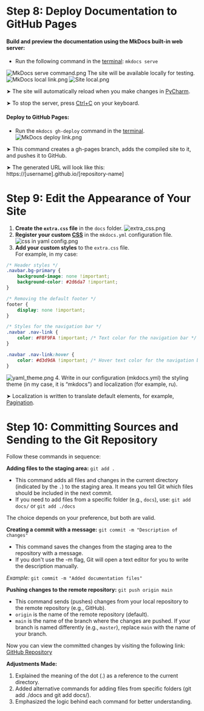 # Step 8: Deploy Documentation to GitHub Pages

#### **Build and preview the documentation** using the MkDocs built-in web server:  
   - Run the following command in the [terminal](# "A program for executing commands in the text interface of the operating system"): ```mkdocs serve```
   
   ![MkDocs serve command.png](image/Deploy%20and%20Customize%20MkDocs/Deploy%20documentation%20to%20GitHub%20Pages/MkDocs%20serve%20command.png)
   The site will be available locally for testing.
![MkDocs local link.png](image/Deploy%20and%20Customize%20MkDocs/Deploy%20documentation%20to%20GitHub%20Pages/MkDocs%20local%20link.png)
![Site local.png](image/Deploy%20and%20Customize%20MkDocs/Deploy%20documentation%20to%20GitHub%20Pages/Site%20local.png)

➤ The site will automatically reload when you make changes in [PyCharm](# "Integrated development environment (IDE) with support for Python, Markdown files, and documentation preview functions").

➤ To stop the server, press [Ctrl+C](# "A keyboard shortcut used to stop a terminal process, such as a local MkDocs server") on your keyboard.

#### **Deploy to GitHub Pages:**

   - Run the ```mkdocs gh-deploy``` command in the [terminal](# "A program for executing commands in the text interface of the operating system").
![MkDocs deploy link.png](image/Deploy%20and%20Customize%20MkDocs/Deploy%20documentation%20to%20GitHub%20Pages/MkDocs%20deploy%20link.png)

➤ This command creates a gh-pages branch, adds the compiled site to it, and pushes it to GitHub.

➤ The generated URL will look like this:
https://[username].github.io/[repository-name]

# Step 9: Edit the Appearance of Your Site

1. **Create the `extra.css` file** in the `docs` folder.
![extra_css.png](image/Deploy%20and%20Customize%20MkDocs/Edit%20the%20appearance%20of%20our%20site/extra_css.png)
2. **Register your custom [CSS](# "Cascading Style Sheets: a style language for describing the appearance of HTML documents, including colors, fonts, indents, and other visual aspects")** in the `mkdocs.yml` configuration file.
![css in yaml config.png](image/Deploy%20and%20Customize%20MkDocs/Edit%20the%20appearance%20of%20our%20site/css%20in%20yaml%20config.png)
3. **Add your custom styles** to the `extra.css` file.  
   For example, in my case:

```css
/* Header styles */
.navbar.bg-primary {
    background-image: none !important;
    background-color: #2d6da7 !important;
}

/* Removing the default footer */
footer {
    display: none !important;
}

/* Styles for the navigation bar */
.navbar .nav-link {
    color: #F8F9FA !important; /* Text color for the navigation bar */
}

.navbar .nav-link:hover {
    color: #d3d9dA !important; /* Hover text color for the navigation bar */
}
```

![yaml_theme.png](image/Deploy%20and%20Customize%20MkDocs/Edit%20the%20appearance%20of%20our%20site/yaml_theme.png)
4.	Write in our configuration (mkdocs.yml) the styling theme (in my case, it is “mkdocs”) and localization (for example, ru).
 
➤	Localization is written to translate default elements, for example, [Pagination](# "Splitting content into pages with buttons for navigating between them. MkDocs supports and translates this when localizing").

# Step 10: Committing Sources and Sending to the Git Repository

Follow these commands in sequence:

**Adding files to the staging area:** ```git add .```

* This command adds all files and changes in the current directory (indicated by the `.`) to the staging area. It means you tell Git which files should be included in the next commit.
* If you need to add files from a specific folder (e.g., `docs`), use: ```git add docs/``` or ```git add ./docs```
   
The choice depends on your preference, but both are valid.

**Creating a commit with a message:** ```git commit -m "Description of changes"```

* This command saves the changes from the staging area to the repository with a message.
* If you don't use the -m flag, Git will open a text editor for you to write the description manually.

_Example:_ ```git commit -m "Added documentation files"```

**Pushing changes to the remote repository:** ```git push origin main```

- This command sends (pushes) changes from your local repository to the remote repository (e.g., GitHub).
- `origin` is the name of the remote repository (default).
- `main` is the name of the branch where the changes are pushed. If your branch is named differently (e.g., `master`), replace `main` with the name of your branch.

Now you can view the committed changes by visiting the following link: [GitHub Repository](https://github.com/MkDocs-web-docs/how-to-create-web-docs/tree/main)

 
**Adjustments Made:**

1.	Explained the meaning of the dot (.) as a reference to the current directory.
2.	Added alternative commands for adding files from specific folders (git add ./docs and git add docs/).
3.	Emphasized the logic behind each command for better understanding.
